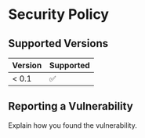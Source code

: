 # Security Policy

## Supported Versions

| Version | Supported          |
| ------- | ------------------ |
| < 0.1   | :white_check_mark: |

## Reporting a Vulnerability

Explain how you found the vulnerability.
